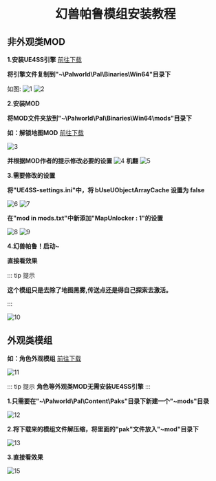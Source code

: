 # <center>**幻兽帕鲁模组安装教程**</center>

## 非外观类MOD

**1.安装UE4SS引擎**
[前往下载](https://github.com/UE4SS-RE/RE-UE4SS/releases)

**将引擎文件复制到"~\Palworld\Pal\Binaries\Win64\"目录下**

如图:
![1](https://image.hexokina.cn/file/06c50cad1f994072dc002.png)
![2](https://image.hexokina.cn/file/52da89cd09c2478d5caee.png)

**2.安装MOD**

**将MOD文件夹放到"~\Palworld\Pal\Binaries\Win64\mods\"目录下**

**如：解锁地图MOD**       [前往下载](https://www.nexusmods.com/palworld/mods/16?tab=description)

![3](https://image.hexokina.cn/file/8b26e8239a62ca9c64a92.png)

**并根据MOD作者的提示修改必要的设置**
![4](https://image.hexokina.cn/file/989e4f3523f85828888c1.png)
**机翻**
![5](https://image.hexokina.cn/file/d76f67257efee71cb4ce2.png)

**3.需要修改的设置**

**将"UE4SS-settings.ini"中，将 bUseUObjectArrayCache 设置为 false**

![6](https://image.hexokina.cn/file/295178197a12b9b170cc4.png)
![7](https://image.hexokina.cn/file/123bff1c5244942fd5148.png)

**在"mod in mods.txt"中新添加"MapUnlocker : 1"的设置**

![8](https://image.hexokina.cn/file/5e854440ed00356dbae71.png)
![9](https://image.hexokina.cn/file/d4b52d9ec04d69bef42fb.png)

**4.幻兽帕鲁！启动~**

**直接看效果**

::: tip 提示

**这个模组只是去除了地图黑雾,传送点还是得自己探索去激活。**

:::

![10](https://image.hexokina.cn/file/80eea622b78d65e71f597.png)








## 外观类模组

**如：角色外观模组**     [前往下载](https://www.nexusmods.com/palworld/mods/97)

![11](https://image.hexokina.cn/file/61f63c658ac6465995cc6.png)



::: tip 提示
**角色等外观类MOD无需安装UE4SS引擎**
:::

**1.只需要在"~\Palworld\Pal\Content\Paks\"目录下新建一个"~mods"目录**

![12](https://image.hexokina.cn/file/0468b7878426019bbb202.png)

**2.将下载来的模组文件解压缩，将里面的"pak"文件放入"~mod"目录下**

![13](https://image.hexokina.cn/file/5df5dc8511d81e7bba820.png)

**3.直接看效果**

![15](https://image.hexokina.cn/file/26e73571ed90dccabb244.png)